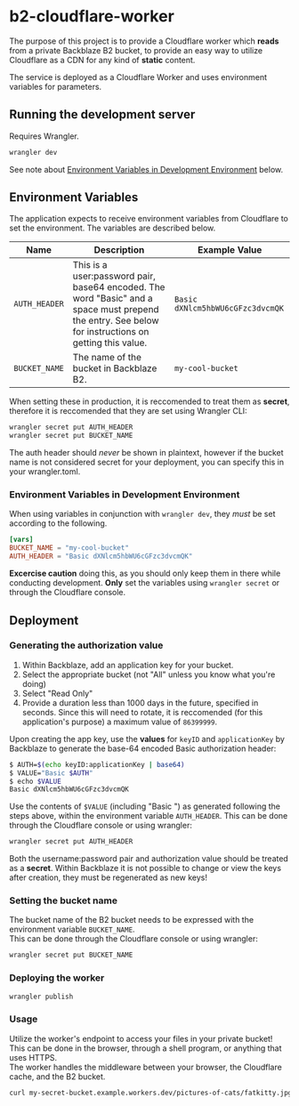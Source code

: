 # b2-cloudflare-worker

The purpose of this project is to provide a Cloudflare worker which **reads** from a private Backblaze B2 bucket, to provide an easy way to utilize Cloudflare as a CDN for any kind of **static** content.

The service is deployed as a Cloudflare Worker and uses environment variables for parameters.

## Running the development server

Requires Wrangler.

```bash
wrangler dev
```
See note about [Environment Variables in Development Environment](###Environment-Variables-in-Development-Environment) below.  


## Environment Variables

The application expects to receive environment variables from Cloudflare to set the environment.  The variables are described below.  

| Name          | Description                                                                                                                                          | Example Value                    |
| ------------- | ---------------------------------------------------------------------------------------------------------------------------------------------------- | -------------------------------- |
| `AUTH_HEADER` | This is a user:password pair, base64 encoded. The word "Basic" and a space must prepend the entry. See below for instructions on getting this value. | `Basic dXNlcm5hbWU6cGFzc3dvcmQK` |
| `BUCKET_NAME` | The name of the bucket in Backblaze B2.                                                                                                              | `my-cool-bucket`                 |

When setting these in production, it is reccomended to treat them as **secret**, therefore it is reccomended that they are set using Wrangler CLI:

```bash
wrangler secret put AUTH_HEADER
wrangler secret put BUCKET_NAME
```

The auth header should *never* be shown in plaintext, however if the bucket name is not considered secret for your deployment, you can specify this in your wrangler.toml.  

### Environment Variables in Development Environment
When using variables in conjunction with `wrangler dev`, they *must* be set according to the following.  

```toml
[vars]
BUCKET_NAME = "my-cool-bucket"
AUTH_HEADER = "Basic dXNlcm5hbWU6cGFzc3dvcmQK"
```

**Excercise caution** doing this, as you should only keep them in there while conducting development.  **Only** set the variables using `wrangler secret` or through the Cloudflare console.


## Deployment

### Generating the authorization value

1. Within Backblaze, add an application key for your bucket.
2. Select the appropriate bucket (not "All" unless you know what you're doing)
3. Select "Read Only"
4. Provide a duration less than 1000 days in the future, specified in seconds. Since this will need to rotate, it is reccomended (for this application's purpose) a maximum value of `86399999`.

Upon creating the app key, use the **values** for `keyID` and `applicationKey` by Backblaze to generate the base-64 encoded Basic authorization header:

```bash
$ AUTH=$(echo keyID:applicationKey | base64)
$ VALUE="Basic $AUTH"
$ echo $VALUE
Basic dXNlcm5hbWU6cGFzc3dvcmQK
```

Use the contents of `$VALUE` (including "Basic ") as generated following the steps above, within the environment variable `AUTH_HEADER`.  This can be done through the Cloudflare console or using wrangler:

```bash
wrangler secret put AUTH_HEADER
```

Both the username:password pair and authorization value should be treated as a **secret**. Within Backblaze it is not possible to change or view the keys after creation, they must be regenerated as new keys!

### Setting the bucket name

The bucket name of the B2 bucket needs to be expressed with the environment variable `BUCKET_NAME`.  
This can be done through the Cloudflare console or using wrangler:
```bash
wrangler secret put BUCKET_NAME
```

### Deploying the worker

```bash
wrangler publish
```

### Usage

Utilize the worker's endpoint to access your files in your private bucket!
This can be done in the browser, through a shell program, or anything that uses HTTPS.  
The worker handles the middleware between your browser, the Cloudflare cache, and the B2 bucket.

```bash
curl my-secret-bucket.example.workers.dev/pictures-of-cats/fatkitty.jpg
```
